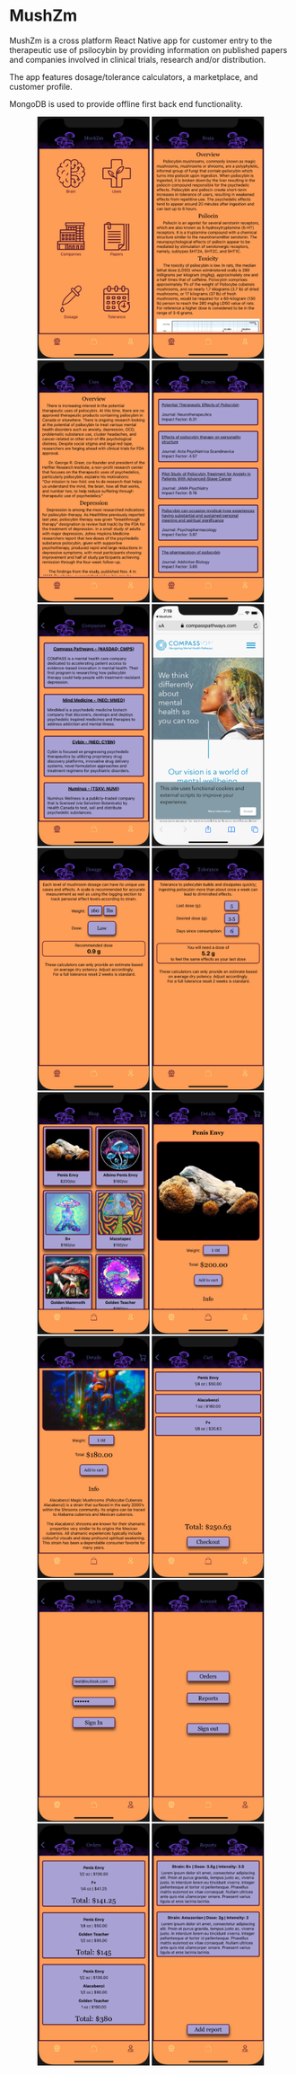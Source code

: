 # MushZm

MushZm is a cross platform React Native app for customer entry to the therapeutic use of psilocybin by providing 
information on published papers and companies involved in clinical trials, research and/or distribution.

The app features dosage/tolerance calculators, a marketplace, and customer profile. 

MongoDB is used to provide offline first back end functionality. 

<p align="center">
	<img width="200" src="assets/demoImages/1.png"/>
	<img width="200" src="assets/demoImages/2.png"/>
	<img width="200" src="assets/demoImages/3.png"/>
	<img width="200" src="assets/demoImages/5.png"/>
	<img width="200" src="assets/demoImages/4.png"/>
	<img width="200" src="assets/demoImages/6.png"/>
	<img width="200" src="assets/demoImages/7.png"/>
	<img width="200" src="assets/demoImages/8.png"/>
	<img width="200" src="assets/demoImages/9.png"/>
	<img width="200" src="assets/demoImages/10.png"/>
	<img width="200" src="assets/demoImages/11.png"/>
	<img width="200" src="assets/demoImages/12.png"/>
	<img width="200" src="assets/demoImages/13.png"/>
	<img width="200" src="assets/demoImages/14.png"/>
	<img width="200" src="assets/demoImages/15.png"/>
	<img width="200" src="assets/demoImages/16.png"/>
	
</p>
